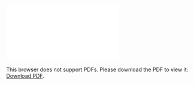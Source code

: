 <object data="christ-in-song/CIS1908pdfs/181.pdf" type="application/pdf" width="100%" height="1024px">
    <embed src="christ-in-song/CIS1908pdfs/181.pdf">
        <p>This browser does not support PDFs. Please download the PDF to view it: <a href="christ-in-song/CIS1908pdfs/181.pdf">Download PDF</a>.</p>
    </embed>
</object>
